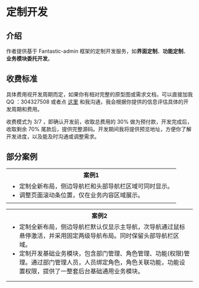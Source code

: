 # 定制开发

## 介绍

作者提供基于 Fantastic-admin 框架的定制开发服务，如**界面定制**、**功能定制**、**业务模块委托开发**。

## 收费标准

具体费用视开发周期而定，如果你有相对完整的原型图或需求文档，可以直接加我 QQ ：304327508 或者点 [这里](https://wpa.qq.com/msgrd?v=3&uin=304327508&site=qq&menu=yes) 和我沟通，我会根据你提供的信息评估具体的开发周期和费用。

收费模式为 3/7 ，即确认开发前，收取总费用的 30% 做为预付款，开发完成后，收取剩余 70% 尾款后，提供完整源码。开发期间我将提供预览地址，方便你了解开发进度，以及能及时沟通或调整需求。

## 部分案例

<table>
	<tr>
		<th>案例1</th>
	</tr>
	<tr>
		<td>
			<ul style="margin: 0;">
				<li>定制全新布局，侧边导航栏和头部导航栏区域可同时显示。</li>
				<li>调整页面滚动条位置，仅在业务内容区域展示。</li>
			</ul>
		</td>
	</tr>
	<tr>
		<td><img :src="$withBase('/customize-project1-1.png')" style="display: block;" /></td>
	</tr>
</table>

<table>
	<tr>
		<th colspan="3">案例2</th>
	</tr>
	<tr>
		<td colspan="3">
			<ul style="margin: 0;">
				<li>定制全新布局，侧边导航栏默认仅显示主导航，次导航通过鼠标悬停激活，并采用固定两级导航布局。同时保留头部导航栏区域。</li>
				<li>定制开发基础业务模块，包含部门管理、角色管理、功能(权限)管理。通过部门管理人员，人员绑定角色，角色关联功能，功能设置权限，提供了一整套后台基础通用业务模块。</li>
			</ul>
		</td>
	</tr>
	<tr>
		<td><img :src="$withBase('/customize-project2-1.png')" style="display: block;" /></td>
		<td><img :src="$withBase('/customize-project2-2.png')" style="display: block;" /></td>
		<td><img :src="$withBase('/customize-project2-3.png')" style="display: block;" /></td>
	</tr>
	<tr>
		<td><img :src="$withBase('/customize-project2-4.png')" style="display: block;" /></td>
		<td><img :src="$withBase('/customize-project2-5.png')" style="display: block;" /></td>
		<td></td>
	</tr>
</table>